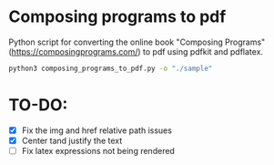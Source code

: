 # Composing programs to pdf

Python script for converting the online book "Composing Programs" (https://composingprograms.com/) to pdf using pdfkit and pdflatex.

```bash
python3 composing_programs_to_pdf.py -o "./sample"
```

# TO-DO:
- [X] Fix the img and href relative path issues
- [X] Center tand justify the text
- [ ] Fix latex expressions not being rendered
